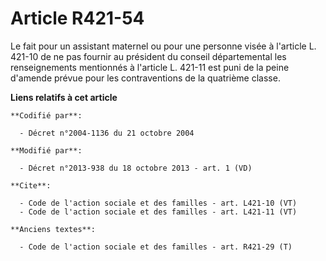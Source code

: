 # Article R421-54

Le fait pour un assistant maternel ou pour une personne visée à l'article L. 421-10 de ne pas fournir au président du conseil
départemental les renseignements mentionnés à l'article L. 421-11 est puni de la peine d'amende prévue pour les
contraventions de la quatrième classe.

**Liens relatifs à cet article**

	**Codifié par**:

	  - Décret n°2004-1136 du 21 octobre 2004

	**Modifié par**:

	  - Décret n°2013-938 du 18 octobre 2013 - art. 1 (VD)

	**Cite**:

	  - Code de l'action sociale et des familles - art. L421-10 (VT)
	  - Code de l'action sociale et des familles - art. L421-11 (VT)

	**Anciens textes**:

	  - Code de l'action sociale et des familles - art. R421-29 (T)
